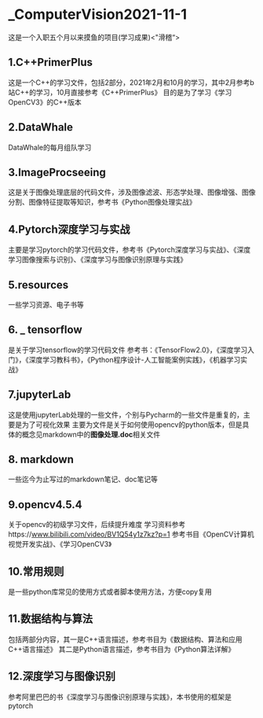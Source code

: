 # _ComputerVision2021-11-1
这是一个入职五个月以来摸鱼的项目(学习成果)&lt;"滑稽“>

## 1.C++PrimerPlus
   这是一个C++的学习文件，包括2部分，2021年2月和10月的学习，其中2月参考b站C++的学习，10月直接参考《C++PrimerPlus》
   目的是为了学习《学习OpenCV3》的C++版本
## 2.DataWhale
  DataWhale的每月组队学习
## 3.ImageProcseeing
  这是关于图像处理底层的代码文件，涉及图像滤波、形态学处理、图像增强、图像分割、图像特征提取等知识，参考书《Python图像处理实战》
## 4.Pytorch深度学习与实战
  主要是学习pytorch的学习代码文件，参考书《Pytorch深度学习与实战》、《深度学习图像搜索与识别》、《深度学习与图像识别原理与实践》
## 5.resources
  一些学习资源、电子书等
## 6. _ tensorflow
  是关于学习tensorflow的学习代码文件
  参考书：《TensorFlow2.0》，《深度学习入门》，《深度学习教科书》，《Python程序设计-人工智能案例实践》，《机器学习实战》
## 7.jupyterLab
  这是使用jupyterLab处理的一些文件，个别与Pycharm的一些文件是重复的，主要是为了可视化效果
  主要为文件是关于如何使用opencv的python版本，但是具体的概念见markdown中的**图像处理.doc**相关文件
## 8. markdown
  一些迄今为止写过的markdown笔记、doc笔记等
## 9.opencv4.5.4
  关于opencv的初级学习文件，后续提升难度
  学习资料参考https://www.bilibili.com/video/BV1Q54y1z7kz?p=1
  参考书目《OpenCV计算机视觉开发实战》、《学习OpenCV3》
## 10.常用规则
  是一些python库常见的使用方式或者脚本使用方法，方便copy复用
## 11.数据结构与算法
  包括两部分内容，其一是C++语言描述，参考书目为《数据结构、算法和应用C++语言描述》
  其二是Python语言描述，参考书目为《Python算法详解》
## 12.深度学习与图像识别
  参考阿里巴巴的书《深度学习与图像识别原理与实践》，本书使用的框架是pytorch
